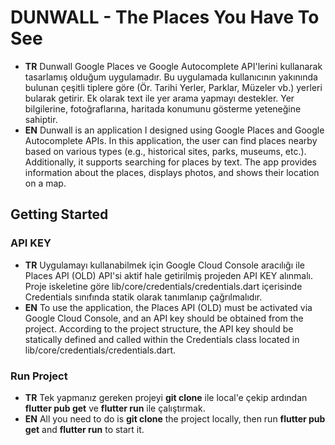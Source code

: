 # DUNWALL - The Places You Have To See

- **TR** Dunwall Google Places ve Google Autocomplete API'lerini kullanarak tasarlamış olduğum uygulamadır. Bu uygulamada kullanıcının yakınında bulunan çeşitli tiplere göre (Ör. Tarihi Yerler, Parklar, Müzeler vb.) yerleri bularak getirir. Ek olarak text ile yer arama yapmayı destekler. Yer bilgilerine, fotoğraflarına, haritada konumunu gösterme yeteneğine sahiptir.
- **EN** Dunwall is an application I designed using Google Places and Google Autocomplete APIs. In this application, the user can find places nearby based on various types (e.g., historical sites, parks, museums, etc.). Additionally, it supports searching for places by text. The app provides information about the places, displays photos, and shows their location on a map.

## Getting Started
### API KEY
- **TR** Uygulamayı kullanabilmek için Google Cloud Console aracılığı ile Places API (OLD) API'si aktif hale getirilmiş projeden API KEY alınmalı. Proje iskeletine göre lib/core/credentials/credentials.dart içerisinde Credentials sınıfında statik olarak tanımlanıp çağrılmalıdır.
- **EN** To use the application, the Places API (OLD) must be activated via Google Cloud Console, and an API key should be obtained from the project. According to the project structure, the API key should be statically defined and called within the Credentials class located in lib/core/credentials/credentials.dart.

### Run Project

- **TR** Tek yapmanız gereken projeyi **git clone** ile local'e çekip ardından **flutter pub get** ve **flutter run** ile çalıştırmak.
- **EN** All you need to do is **git clone** the project locally, then run **flutter pub get** and **flutter run** to start it.

